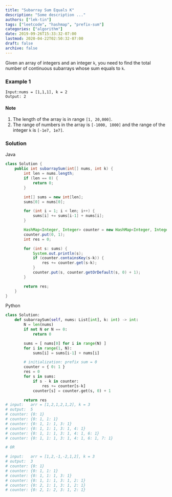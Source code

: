 ```yaml
---
title: "Subarray Sum Equals K"
description: "Some description ..."
authors: ["lek-tin"]
tags: ["leetcode", "hashmap", "prefix-sum"]
categories: ["algorithm"]
date: 2019-09-26T15:33:32-07:00
lastmod: 2020-04-22T02:50:32-07:00
draft: false
archive: false
---
```

Given an array of integers and an integer `k`, you need to find the total number of continuous subarrays whose sum equals to `k`.  

### Example 1

```
Input:nums = [1,1,1], k = 2
Output: 2
```

#### Note

1. The length of the array is in range `[1, 20,000]`.
2. The range of numbers in the array is `[-1000, 1000]` and the range of the integer `k` is `[-1e7, 1e7]`.

### Solution

Java
```java
class Solution {
    public int subarraySum(int[] nums, int k) {
        int len = nums.length;
        if (len == 0) {
            return 0;
        }

        int[] sums = new int[len];
        sums[0] = nums[0];

        for (int i = 1; i < len; i++) {
            sums[i] += sums[i-1] + nums[i];
        }

        HashMap<Integer, Integer> counter = new HashMap<Integer, Integer>();
        counter.put(0, 1);
        int res = 0;

        for (int s: sums) {
            System.out.println(s);
            if (counter.containsKey(s-k)) {
                res += counter.get(s-k);
            }
            counter.put(s, counter.getOrDefault(s, 0) + 1);
        }

        return res;
    }
}
```

Python
```python
class Solution:
    def subarraySum(self, nums: List[int], k: int) -> int:
        N = len(nums)
        if not N or N == 0:
            return 0

        sums = [ nums[0] for i in range(N) ]
        for i in range(1, N):
            sums[i] = sums[i-1] + nums[i]

        # initialization: prefix sum = 0
        counter = { 0: 1 }
        res = 0
        for s in sums:
            if s - k in counter:
                res += counter[s-k]
            counter[s] = counter.get(s, 0) + 1

        return res
# input:   arr = [1,2,1,2,1,2], k = 3
# output:  5
# counter: {0: 1}
# counter: {0: 1, 1: 1}
# counter: {0: 1, 1: 1, 3: 1}
# counter: {0: 1, 1: 1, 3: 1, 4: 1}
# counter: {0: 1, 1: 1, 3: 1, 4: 1, 6: 1}
# counter: {0: 1, 1: 1, 3: 1, 4: 1, 6: 1, 7: 1}

# OR

# input:   arr = [1,2,-1,-2,1,2], k = 3
# output:  3
# counter: {0: 1}
# counter: {0: 1, 1: 1}
# counter: {0: 1, 1: 1, 3: 1}
# counter: {0: 1, 1: 1, 3: 1, 2: 1}
# counter: {0: 2, 1: 1, 3: 1, 2: 1}
# counter: {0: 2, 1: 2, 3: 1, 2: 1}
```
